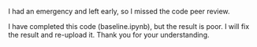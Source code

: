 I had an emergency and left early, so I missed the code peer review.

I have completed this code (baseline.ipynb), but the result is poor. I will fix the result and re-upload it. Thank you for your understanding.